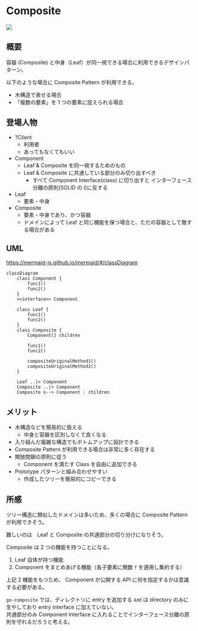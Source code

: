 
# Composite

![](https://refactoring.guru/images/patterns/content/composite/composite-2x.png?id=8847e6f8e2cb892ed2229faba83bd1b7)

## 概要

容器 (Composite) と中身（Leaf）が同一視できる場合に利用できるデザインパターン。

以下のような場合に Composite Pattern が利用できる。

- 木構造で表せる場合
- 「複数の要素」を 1 つの要素に捉えられる場合

## 登場人物

- ?Client
  - 利用者
  - あってもなくてもいい
- Component
  - Leaf & Composite を同一視するためのもの
  - Leaf & Composite に共通している部分のみ切り出すべき
    - すべて Component Interface(class) に切り出すと インターフェース分離の原則(SOLID の I)に反する
- Leaf
  - 要素・中身
- Composite
  - 要素・中身であり、かつ容器
  - ドメインによって Leaf と同じ機能を保つ場合と、ただの容器として徹する場合がある

## UML

https://mermaid-js.github.io/mermaid/#/classDiagram

```mermaid
classDiagram
    class Component {
        func1() 
        func2() 
    }
    <<interface>> Component

    class Leaf {
        func1() 
        func2() 
    }
    class Composite {
        Component[] children

        func1() 
        func2() 

        compositeOriginalMethod1()
        compositeOriginalMethod2()
    }

    Leaf ..|> Component
    Composite ..|> Component
    Composite o--> Component : children
```

## メリット

- 木構造などを簡易的に扱える
  - 中身と容器を区別しなくて良くなる
- 入り組んだ複雑な構造でもボトムアップに設計できる
- Composite Pattern が利用できる場合は非常に多く存在する
- 開放閉鎖の原則に従う
  - Component を満たす Class を自由に追加できる
- Prototype パターンと組み合わせやすい
  - 作成したツリーを簡易的にコピーできる

## 所感

ツリー構造に類似したドメインは多いため、多くの場合に Composite Pattern が利用できそう。

難しいのは　Leaf と Composite の共通部分の切り分けになりそう。

Composite は 2 つの機能を持つことになる。

1. Leaf 自体が持つ機能
1. Component をまとめあげる機能（各子要素に関数 `f` を適用し集約する）

上記 2 機能をもつため、 Component が公開する API に何を指定するかは意識する必要がある。

`go-composite` では、ディレクトリに entry を追加する `Add` は directory のみに生やしており entry interface に加えていない。    
共通部分のみ Component Interface に入れることでインターフェース分離の原則を守れるだろうと考える。
